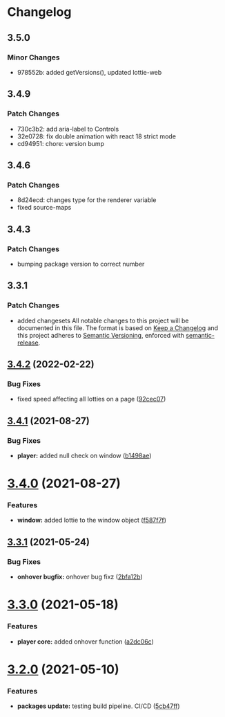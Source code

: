 # Changelog

## 3.5.0

### Minor Changes

- 978552b: added getVersions(), updated lottie-web

## 3.4.9

### Patch Changes

- 730c3b2: add aria-label to Controls
- 32e0728: fix double animation with react 18 strict mode
- cd94951: chore: version bump

## 3.4.6

### Patch Changes

- 8d24ecd: changes type for the renderer variable
- fixed source-maps

## 3.4.3

### Patch Changes

- bumping package version to correct number

## 3.3.1

### Patch Changes

- added changesets All notable changes to this project will be documented in this file. The format is based on
  [Keep a Changelog](https://keepachangelog.com/en/1.0.0/) and this project adheres to
  [Semantic Versioning](https://semver.org/spec/v2.0.0.html), enforced with
  [semantic-release](https://github.com/semantic-release/semantic-release).

## [3.4.2](https://github.com/LottieFiles/lottie-react/compare/v3.4.1...v3.4.2) (2022-02-22)

### Bug Fixes

- fixed speed affecting all lotties on a page
  ([92cec07](https://github.com/LottieFiles/lottie-react/commit/92cec07ce0fb3239883179c8a4fd344806cc29ba))

## [3.4.1](https://github.com/LottieFiles/lottie-react/compare/v3.4.0...v3.4.1) (2021-08-27)

### Bug Fixes

- **player:** added null check on window
  ([b1498ae](https://github.com/LottieFiles/lottie-react/commit/b1498ae73aa56d5ff392120e9935b09cdad3df56))

# [3.4.0](https://github.com/LottieFiles/lottie-react/compare/v3.3.1...v3.4.0) (2021-08-27)

### Features

- **window:** added lottie to the window object
  ([f587f7f](https://github.com/LottieFiles/lottie-react/commit/f587f7f2ad16aa8b58119aaac94e7c777354edf9))

## [3.3.1](https://github.com/LottieFiles/lottie-react/compare/v3.3.0...v3.3.1) (2021-05-24)

### Bug Fixes

- **onhover bugfix:** onhover bug fixz
  ([2bfa12b](https://github.com/LottieFiles/lottie-react/commit/2bfa12b38482c9dd992bfcf738c2a7a684fd1aca))

# [3.3.0](https://github.com/LottieFiles/lottie-react/compare/v3.2.0...v3.3.0) (2021-05-18)

### Features

- **player core:** added onhover function
  ([a2dc06c](https://github.com/LottieFiles/lottie-react/commit/a2dc06c1d60535fcd834da45c0611dbdece147ed))

# [3.2.0](https://github.com/LottieFiles/lottie-react/compare/v3.1.4...v3.2.0) (2021-05-10)

### Features

- **packages update:** testing build pipeline. CI/CD
  ([5cb47ff](https://github.com/LottieFiles/lottie-react/commit/5cb47ff9f6f02873afcbeaf004dbf23ef556ad2c))
